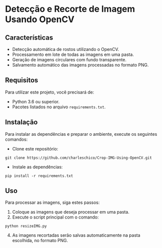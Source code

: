 # Detecção e Recorte de Imagem Usando OpenCV

## Características
- Detecção automática de rostos utilizando o OpenCV.
- Processamento em lote de todas as imagens em uma pasta.
- Geração de imagens circulares com fundo transparente.
- Salvamento automático das imagens processadas no formato PNG.

## Requisitos
Para utilizar este projeto, você precisará de:
- Python 3.6 ou superior.
- Pacotes listados no arquivo `requirements.txt`.

## Instalação
Para instalar as dependências e preparar o ambiente, execute os seguintes comandos:

- Clone este repositório:
```
git clone https://github.com/charleschico/Crop-IMG-Using-OpenCV.git
```
- Instale as dependências:
```
pip install -r requirements.txt
```

## Uso
Para processar as imagens, siga estes passos:
1. Coloque as imagens que deseja processar em uma pasta.
2. Execute o script principal com o comando:
```
python resizeIMG.py
```
4. As imagens recortadas serão salvas automaticamente na pasta escolhida, no formato PNG.

